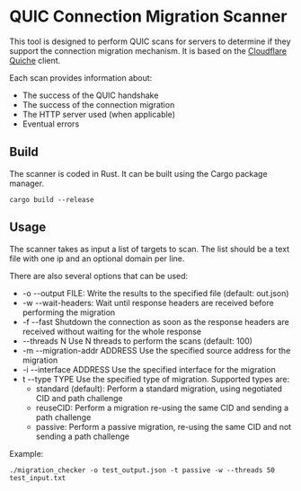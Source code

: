# QUIC Connection Migration Scanner

This tool is designed to perform QUIC scans for servers to determine if they support the connection migration mechanism. It is based on the [Cloudflare Quiche](https://github.com/cloudflare/quiche) client.

Each scan provides information about:
- The success of the QUIC handshake
- The success of the connection migration
- The HTTP server used (when applicable)
- Eventual errors

## Build

The scanner is coded in Rust. It can be built using the Cargo package manager.

`cargo build --release`

## Usage

The scanner takes as input a list of targets to scan. The list should be a text file with one ip and an optional domain per line. 

There are also several options that can be used:
- -o --output FILE:             Write the results to the specified file (default: out.json)
- -w --wait-headers:            Wait until response headers are received before performing the migration
- -f --fast                     Shutdown the connection as soon as the response headers are received without waiting for the whole response
- --threads N                  Use N threads to perform the scans (default: 100)
- -m --migration-addr ADDRESS   Use the specified source address for the migration
- -i --interface ADDRESS        Use the specified interface for the migration
- t --type TYPE                 Use the specified type of migration. Supported types are: 
    - standard (default): Perform a standard migration, using negotiated CID and path challenge
    - reuseCID: Perform a migration re-using the same CID and sending a path challenge
    - passive: Perform a passive migration, re-using the same CID and not sending a path challenge

 Example:
 ```
 ./migration_checker -o test_output.json -t passive -w --threads 50 test_input.txt
 ```